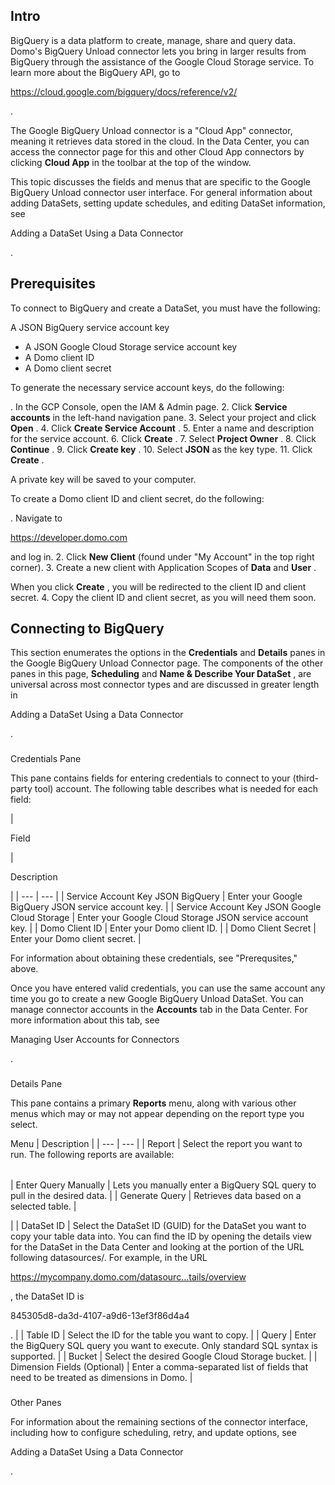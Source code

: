 

Intro
-------

BigQuery is a data platform to create, manage, share and query data. Domo's BigQuery Unload connector lets you bring in larger results from BigQuery through the assistance of the Google Cloud Storage service. To learn more about the BigQuery API, go to

https://cloud.google.com/bigquery/docs/reference/v2/

.


 The Google BigQuery Unload connector is a "Cloud App" connector, meaning it retrieves data stored in the cloud. In the Data Center, you can access the connector page for this and other Cloud App connectors by clicking
 ****Cloud App****
 in the toolbar at the top of the window.


 This topic discusses the fields and menus that are specific to the Google BigQuery Unload connector user interface. For general information about adding DataSets, setting update schedules, and editing DataSet information, see

Adding a DataSet Using a Data Connector

.


 Prerequisites
---------------

To connect to BigQuery and create a DataSet, you must have the following:

 A JSON BigQuery service account key
* A JSON Google Cloud Storage service account key
* A Domo client ID
* A Domo client secret

To generate the necessary service account keys, do the following:

. In the GCP Console, open the IAM & Admin page.
2. Click
 ****Service accounts****
 in the left-hand navigation pane.
3. Select your project and click
 ****Open****
 .
4. Click
 ****Create Service Account****
 .
5. Enter a name and description for the service account.
6. Click
 ****Create****
 .
7. Select
 ****Project Owner****
 .
8. Click
 ****Continue****
 .
9. Click
 ****Create key****
 .
10. Select
 ****JSON****
 as the key type.
11. Click
 ****Create****
 .

A private key will be saved to your computer.


 To create a Domo client ID and client secret, do the following:

. Navigate to

https://developer.domo.com

and log in.
2. Click
 ****New Client****
 (found under "My Account" in the top right corner).
3. Create a new client with Application Scopes of
 ****Data****
 and
 ****User****
 .


 When you click
 ****Create****
 , you will be redirected to the client ID and client secret.
4. Copy the client ID and client secret, as you will need them soon.

Connecting to BigQuery
------------------------


 This section enumerates the options in the
 **Credentials**
 and
 **Details**
 panes in the Google BigQuery Unload Connector page. The components of the other panes in this page,
 **Scheduling**
 and
 **Name & Describe Your DataSet**
 , are universal across most connector types and are discussed in greater length in

Adding a DataSet Using a Data Connector

.


###

Credentials Pane


 This pane contains fields for entering credentials to connect to your (third-party tool) account. The following table describes what is needed for each field:


|

Field

|

Description

|
| --- | --- |
|
 Service Account Key JSON BigQuery
  |
 Enter your Google BigQuery JSON service account key.
  |
|
 Service Account Key JSON Google Cloud Storage
  |
 Enter your Google Cloud Storage JSON service account key.
  |
|
 Domo Client ID
  |
 Enter your Domo client ID.
  |
|
 Domo Client Secret
  |
 Enter your Domo client secret.
  |

For information about obtaining these credentials, see "Prerequsites," above.

Once you have entered valid credentials, you can use the same account any time you go to create a new Google BigQuery Unload DataSet. You can manage connector accounts in the
 **Accounts**
 tab in the Data Center. For more information about this tab, see

Managing User Accounts for Connectors

.


###
 Details Pane

This pane contains a primary
 **Reports**
 menu, along with various other menus which may or may not appear depending on the report type you select.


 Menu
  |
 Description
  |
| --- | --- |
|
 Report
  |
 Select the report you want to run. The following reports are available:


|  |  |
| --- | --- |
|
 Enter Query Manually
  |
 Lets you manually enter a BigQuery SQL query to pull in the desired data.
  |
|
 Generate Query
  |
 Retrieves data based on a selected table.
  |

|
|
 DataSet ID
  |
 Select the DataSet ID (GUID) for the DataSet you want to copy your table data into. You can find the ID by opening the details view for the DataSet in the Data Center and looking at the portion of the URL following datasources/. For example, in the URL


 https://mycompany.domo.com/datasourc...tails/overview


 , the DataSet ID is

845305d8-da3d-4107-a9d6-13ef3f86d4a4

.
  |
|
 Table ID
  |
 Select the ID for the table you want to copy.
  |
|
 Query
  |
 Enter the BigQuery SQL query you want to execute. Only standard SQL syntax is supported.
  |
|
 Bucket
  |
 Select the desired Google Cloud Storage bucket.
  |
|
 Dimension Fields (Optional)
  |
 Enter a comma-separated list of fields that need to be treated as dimensions in Domo.
  |


###
 Other Panes

For information about the remaining sections of the connector interface, including how to configure scheduling, retry, and update options, see

Adding a DataSet Using a Data Connector

.

